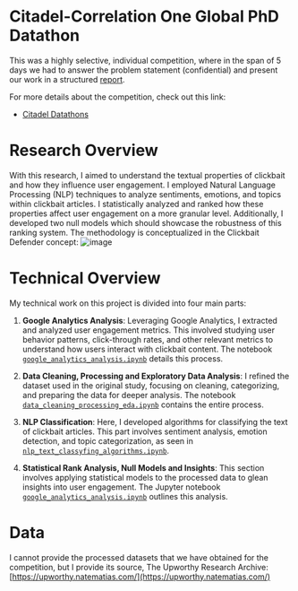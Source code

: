 # Citadel-Correlation One Global PhD Datathon
This was a highly selective, individual competition, where in the span of 5 days we had to answer the problem statement (confidential) and present our work in a structured [report](https://github.com/lukablagoje/datathon-report.pdf).

For more details about the competition, check out this link:
- [Citadel Datathons](https://www.citadel.com/careers/students/datathons/)
# Research Overview
With this research, I aimed to understand the textual properties of clickbait and how they influence user engagement. I employed Natural Language Processing (NLP) techniques to analyze sentiments, emotions, and topics within clickbait articles. I statistically analyzed and ranked how these properties affect user engagement on a more granular level. Additionally, I developed two null models which should showcase the robustness of this ranking system. The methodology is conceptualized in the Clickbait Defender concept:
![image](https://github.com/lukablagoje/citadel_phd_datathon_2023/assets/52599010/337c232f-a1b0-4ca9-a812-05702cd8a752)

# Technical Overview
My technical work on this project is divided into four main parts:

1. **Google Analytics Analysis**: Leveraging Google Analytics, I extracted and analyzed user engagement metrics. This involved studying user behavior patterns, click-through rates, and other relevant metrics to understand how users interact with clickbait content. The notebook [`google_analytics_analysis.ipynb`](https://github.com/lukablagoje/google-analytics-analysis) details this process.

2. **Data Cleaning, Processing and Exploratory Data Analysis**: I refined the dataset used in the original study, focusing on cleaning, categorizing, and preparing the data for deeper analysis. The notebook [`data_cleaning_processing_eda.ipynb`](https://github.com/lukablagoje/data-cleaning-processing-eda) contains the entire process.

3. **NLP Classification**: Here, I developed algorithms for classifying the text of clickbait articles. This part involves sentiment analysis, emotion detection, and topic categorization, as seen in [`nlp_text_classyfing_algorithms.ipynb`](https://github.com/lukablagoje/nlp-text-classyfing-algorithms).

4. **Statistical Rank Analysis, Null Models and Insights**: This section involves applying statistical models to the processed data to glean insights into user engagement. The Jupyter notebook [`google_analytics_analysis.ipynb`](https://github.com/lukablagoje/google-analytics-analysis) outlines this analysis.

# Data
I cannot provide the processed datasets that we have obtained for the competition, but I provide its source, The Upworthy Research Archive:
[https://upworthy.natematias.com/](https://upworthy.natematias.com/)

